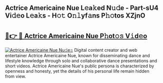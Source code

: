 ## Actrice Americaine Nue L𝚎a𝚔ed N𝚞𝚍e - Part-sU4 Vi𝚍𝚎o L𝚎a𝚔s - H𝚘𝚝 O𝚗𝚕yf𝚊ns P𝚑𝚘tos XZjnO

# <h2><a href="http://kfcuxh.oniu.top/?m=Actrice+Americaine+Nue">🔗👉 🔴 Actrice Americaine Nue P𝚑ot𝚘𝚜 V𝚒d𝚎o</a></h2>

[![Actrice Americaine Nue Nu𝚍e𝚜](https://i.imgur.com/0qMVB7G.gif)](http://kfcuxh.oniu.top/?m=Actrice+Americaine+Nue)
Digital content creator and web entertainer Actrice Americaine Nue, known for disseminating dance and lifestyle knowledge through solo and collaborative dance presentations and short videos. Actrice Americaine Nue's public persona is characterized by openness and honesty, yet the details of his personal life remain hidden from view.  
